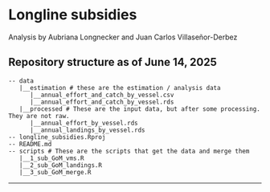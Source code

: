 # Longline subsidies

Analysis by Aubriana Longnecker and Juan Carlos Villaseñor-Derbez

## Repository structure as of June 14, 2025

```
-- data
   |__estimation # these are the estimation / analysis data
      |__annual_effort_and_catch_by_vessel.csv
      |__annual_effort_and_catch_by_vessel.rds
   |__processed # These are the input data, but after some processing. They are not raw.
      |__annual_effort_by_vessel.rds
      |__annual_landings_by_vessel.rds
-- longline_subsidies.Rproj
-- README.md
-- scripts # These are the scripts that get the data and merge them
   |__1_sub_GoM_vms.R
   |__2_sub_GoM_landings.R
   |__3_sub_GoM_merge.R
```

---------
